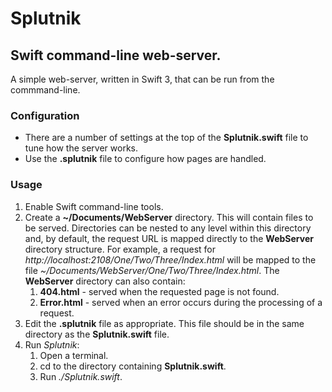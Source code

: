 # Splutnik
## Swift command-line web-server.

A simple web-server, written in Swift 3, that can be run from the commmand-line.

### Configuration

* There are a number of settings at the top of the **Splutnik.swift** file to tune how the server works.
* Use the **.splutnik** file to configure how pages are handled.

### Usage

1. Enable Swift command-line tools.
2. Create a **~/Documents/WebServer** directory. This will contain files to be served. Directories can be nested to any level within this directory and, by default, the request URL is mapped directly to the **WebServer** directory structure. For example, a request for *http://localhost:2108/One/Two/Three/Index.html* will be mapped to the file *~/Documents/WebServer/One/Two/Three/Index.html*. The **WebServer** directory can also contain:
    1. **404.html** - served when the requested page is not found.
    2. **Error.html** - served when an error occurs during the processing of a request.
3. Edit the **.splutnik** file as appropriate. This file should be in the same directory as the **Splutnik.swift** file.
4. Run *Splutnik*:
    1. Open a terminal.
    2. cd to the directory containing **Splutnik.swift**.
    3. Run *./Splutnik.swift*.
